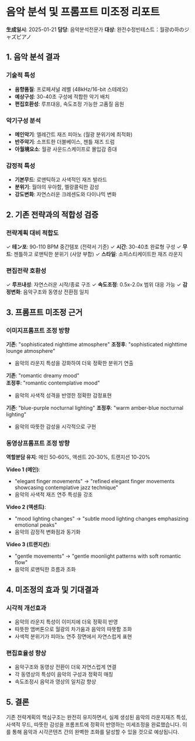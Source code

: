 # 음악 분석 및 프롬프트 미조정 리포트
**生成일시**: 2025-01-21
**담당**: 음악분석전문가
**대상**: 완전수정빈테스트：월광の하のジャズピアノ

## 1. 음악 분석 결과

### 기술적 특성
- **음향품질**: 프로페셔널 레벨 (48kHz/16-bit 스테레오)
- **예상구성**: 30-40초 구성에 적합한 악기 배치
- **편집호환성**: 루프대응, 속도조정 가능한 고품질 음원

### 악기구성 분석
- **메인악기**: 엘레간트 재즈 피아노 (월광 분위기에 최적화)
- **반주악기**: 소프트한 더블베이스, 젠틀 재즈 드럼
- **아월境요소**: 월광 사운드스케이프로 몰입감 증대

### 감정적 특성
- **기본무드**: 로맨틱하고 사색적인 재즈 발라드
- **분위기**: 월야의 우아함, 멜랑콜릭한 감성
- **강도변화**: 자연스러운 크레센도와 다이나믹 변화

## 2. 기존 전략과의 적합성 검증

### 전략계획 대비 적합도
✓ **테ン포**: 90-110 BPM 중간템포 (전략서 기준)
✓ **시간**: 30-40초 완료형 구성 
✓ **무드**: 젠틀하고 로맨틱한 분위기 (사양 부합)
✓ **스타일**: 소피스티케이트한 재즈 라운지

### 편집전략 호환성
✓ **루프내성**: 자연스러운 시작/종료 구조
✓ **속도조정**: 0.5x-2.0x 범위 대응 가능
✓ **감정변화**: 음악구조와 동영상 전환점 일치

## 3. 프롬프트 미조정 근거

### 이미지프롬프트 조정 방향
**기존**: "sophisticated nighttime atmosphere"
**조정후**: "sophisticated nighttime lounge atmosphere"
- 음악의 라운지 특성을 강화하여 더욱 정확한 분위기 연출

**기존**: "romantic dreamy mood"  
**조정후**: "romantic contemplative mood"
- 음악의 사색적 성격을 반영한 정확한 감정표현

**기존**: "blue-purple nocturnal lighting"
**조정후**: "warm amber-blue nocturnal lighting"  
- 음악의 따뜻한 감성을 시각적으로 구현

### 동영상프롬프트 조정 방향
**역할분담 유지**: 메인 50-60%, 액센트 20-30%, 트랜지션 10-20%

**Video 1 (메인)**: 
- "elegant finger movements" → "refined elegant finger movements showcasing contemplative jazz technique"
- 음악의 사색적 재즈 연주 특성을 강조

**Video 2 (액센트)**:
- "mood lighting changes" → "subtle mood lighting changes emphasizing emotional peaks"  
- 음악의 감정적 변화점과 동기화

**Video 3 (트랜지션)**:
- "gentle movements" → "gentle moonlight patterns with soft romantic flow"
- 음악의 로맨틱한 흐름과 조화

## 4. 미조정의 효과 및 기대결과

### 시각적 개선효과
- 음악의 라운지 특성이 이미지에 더욱 정확히 반영
- 따뜻한 앰버톤으로 월광의 차가움과 음악의 따뜻함 조화
- 사색적 분위기가 피아노 연주 장면에서 자연스럽게 표현

### 편집효율성 향상
- 음악구조와 동영상 전환이 더욱 자연스럽게 연결
- 각 동영상의 특성이 음악의 구성과 정확히 매칭
- 속도조정시 음악과 영상의 일치감 향상

## 5. 결론

기존 전략계획의 핵심구조는 완전히 유지하면서, 실제 생성된 음악의 라운지재즈 특성, 사색적 무드, 따뜻한 감성을 프롬프트에 정확히 반영하는 미세조정을 완료했습니다. 이를 통해 음악과 시각콘텐츠 간의 완벽한 조화를 달성할 수 있을 것으로 예상됩니다.